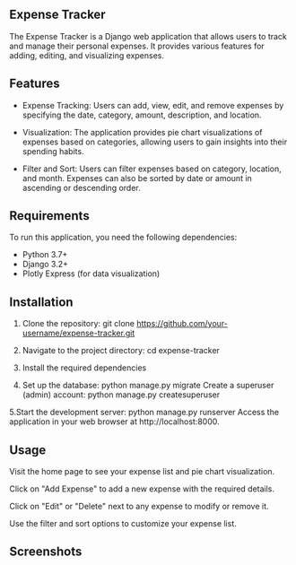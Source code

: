 ## Expense Tracker
The Expense Tracker is a Django web application that allows users to track and manage their personal expenses. It provides various features for adding, editing, and visualizing expenses.

## Features
- Expense Tracking: Users can add, view, edit, and remove expenses by specifying the date, category, amount, description, and location.

- Visualization: The application provides pie chart visualizations of expenses based on categories, allowing users to gain insights into their spending habits.

- Filter and Sort: Users can filter expenses based on category, location, and month. Expenses can also be sorted by date or amount in ascending or descending order.

## Requirements
To run this application, you need the following dependencies:

- Python 3.7+
- Django 3.2+
- Plotly Express (for data visualization)

## Installation
1. Clone the repository:
git clone https://github.com/your-username/expense-tracker.git

2. Navigate to the project directory:
cd expense-tracker

3. Install the required dependencies

4. Set up the database:
python manage.py migrate
Create a superuser (admin) account:
python manage.py createsuperuser

5.Start the development server:
python manage.py runserver
Access the application in your web browser at http://localhost:8000.

## Usage
Visit the home page to see your expense list and pie chart visualization.

Click on "Add Expense" to add a new expense with the required details.

Click on "Edit" or "Delete" next to any expense to modify or remove it.

Use the filter and sort options to customize your expense list.

## Screenshots
